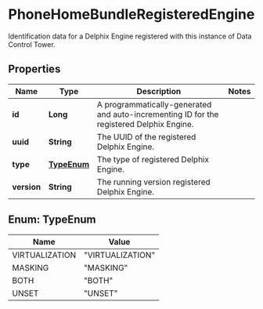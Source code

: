 

# PhoneHomeBundleRegisteredEngine

Identification data for a Delphix Engine registered with this instance of Data Control Tower.

## Properties

Name | Type | Description | Notes
------------ | ------------- | ------------- | -------------
**id** | **Long** | A programmatically-generated and auto-incrementing ID for the registered Delphix Engine. | 
**uuid** | **String** | The UUID of the registered Delphix Engine. | 
**type** | [**TypeEnum**](#TypeEnum) | The type of registered Delphix Engine. | 
**version** | **String** | The running version registered Delphix Engine. | 



## Enum: TypeEnum

Name | Value
---- | -----
VIRTUALIZATION | &quot;VIRTUALIZATION&quot;
MASKING | &quot;MASKING&quot;
BOTH | &quot;BOTH&quot;
UNSET | &quot;UNSET&quot;




